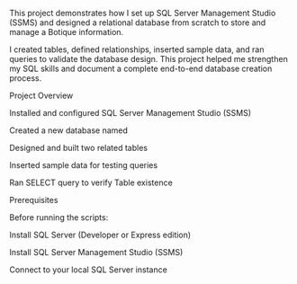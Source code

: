 This project demonstrates how I set up SQL Server Management Studio (SSMS) and designed a relational database from scratch to store and manage a Botique information.

I created tables, defined relationships, inserted sample data, and ran queries to validate the database design. This project helped me strengthen my SQL skills and document a complete end-to-end database creation process.

Project Overview

Installed and configured SQL Server Management Studio (SSMS)

Created a new database named 

Designed and built two related tables

Inserted sample data for testing queries

Ran SELECT query to verify Table existence 

Prerequisites

Before running the scripts:

Install SQL Server (Developer or Express edition)

Install SQL Server Management Studio (SSMS)

Connect to your local SQL Server instance

